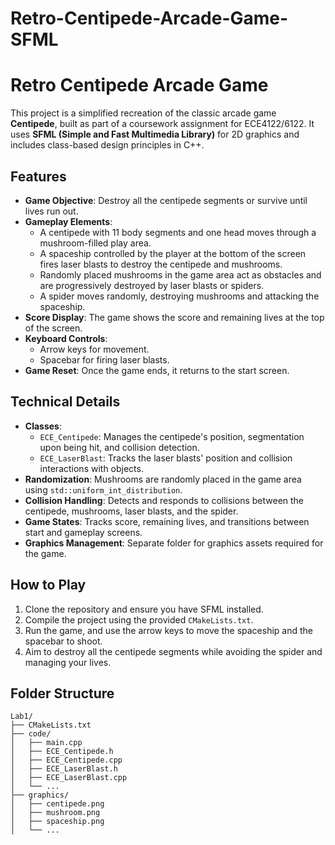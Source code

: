 # Retro-Centipede-Arcade-Game-SFML

# Retro Centipede Arcade Game

This project is a simplified recreation of the classic arcade game **Centipede**, built as part of a coursework assignment for ECE4122/6122. It uses **SFML (Simple and Fast Multimedia Library)** for 2D graphics and includes class-based design principles in C++.

## Features
- **Game Objective**: Destroy all the centipede segments or survive until lives run out.
- **Gameplay Elements**:
  - A centipede with 11 body segments and one head moves through a mushroom-filled play area.
  - A spaceship controlled by the player at the bottom of the screen fires laser blasts to destroy the centipede and mushrooms.
  - Randomly placed mushrooms in the game area act as obstacles and are progressively destroyed by laser blasts or spiders.
  - A spider moves randomly, destroying mushrooms and attacking the spaceship.
- **Score Display**: The game shows the score and remaining lives at the top of the screen.
- **Keyboard Controls**:
  - Arrow keys for movement.
  - Spacebar for firing laser blasts.
- **Game Reset**: Once the game ends, it returns to the start screen.

## Technical Details
- **Classes**:
  - `ECE_Centipede`: Manages the centipede's position, segmentation upon being hit, and collision detection.
  - `ECE_LaserBlast`: Tracks the laser blasts' position and collision interactions with objects.
- **Randomization**: Mushrooms are randomly placed in the game area using `std::uniform_int_distribution`.
- **Collision Handling**: Detects and responds to collisions between the centipede, mushrooms, laser blasts, and the spider.
- **Game States**: Tracks score, remaining lives, and transitions between start and gameplay screens.
- **Graphics Management**: Separate folder for graphics assets required for the game.

## How to Play
1. Clone the repository and ensure you have SFML installed.
2. Compile the project using the provided `CMakeLists.txt`.
3. Run the game, and use the arrow keys to move the spaceship and the spacebar to shoot.
4. Aim to destroy all the centipede segments while avoiding the spider and managing your lives.

## Folder Structure
```plaintext
Lab1/
├── CMakeLists.txt
├── code/
│   ├── main.cpp
│   ├── ECE_Centipede.h
│   ├── ECE_Centipede.cpp
│   ├── ECE_LaserBlast.h
│   ├── ECE_LaserBlast.cpp
│   └── ...
├── graphics/
│   ├── centipede.png
│   ├── mushroom.png
│   ├── spaceship.png
│   └── ...
